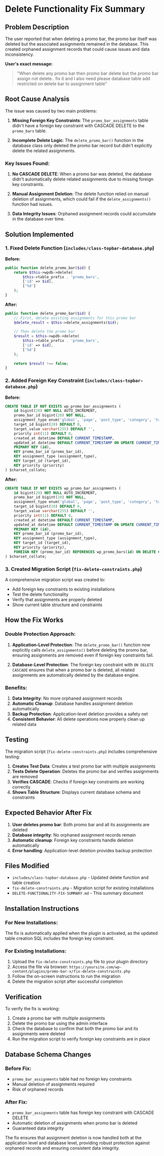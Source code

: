 # Delete Functionality Fix Summary

## Problem Description
The user reported that when deleting a promo bar, the promo bar itself was deleted but the associated assignments remained in the database. This created orphaned assignment records that could cause issues and data inconsistency.

**User's exact message:**
> "When delete any promo bar then promo bar delete but the promo bar assign not delete.. fix it and I also need please database table add restricted on delete bar to assignment table"

## Root Cause Analysis
The issue was caused by two main problems:

1. **Missing Foreign Key Constraints**: The `promo_bar_assignments` table didn't have a foreign key constraint with CASCADE DELETE to the `promo_bars` table.

2. **Incomplete Delete Logic**: The `delete_promo_bar()` function in the database class only deleted the promo bar record but didn't explicitly delete the related assignments.

### Key Issues Found:

1. **No CASCADE DELETE**: When a promo bar was deleted, the database didn't automatically delete related assignments due to missing foreign key constraints.

2. **Manual Assignment Deletion**: The delete function relied on manual deletion of assignments, which could fail if the `delete_assignments()` function had issues.

3. **Data Integrity Issues**: Orphaned assignment records could accumulate in the database over time.

## Solution Implemented

### 1. Fixed Delete Function (`includes/class-topbar-database.php`)

**Before:**
```php
public function delete_promo_bar($id) {
    return $this->wpdb->delete(
        $this->table_prefix . 'promo_bars',
        ['id' => $id],
        ['%d']
    );
}
```

**After:**
```php
public function delete_promo_bar($id) {
    // First, delete existing assignments for this promo bar
    $delete_result = $this->delete_assignments($id);
    
    // Then delete the promo bar
    $result = $this->wpdb->delete(
        $this->table_prefix . 'promo_bars',
        ['id' => $id],
        ['%d']
    );
    
    return $result !== false;
}
```

### 2. Added Foreign Key Constraint (`includes/class-topbar-database.php`)

**Before:**
```sql
CREATE TABLE IF NOT EXISTS wp_promo_bar_assignments (
    id bigint(20) NOT NULL AUTO_INCREMENT,
    promo_bar_id bigint(20) NOT NULL,
    assignment_type enum('global', 'page', 'post_type', 'category', 'tag', 'custom') NOT NULL,
    target_id bigint(20) DEFAULT 0,
    target_value varchar(255) DEFAULT '',
    priority int(11) DEFAULT 0,
    created_at datetime DEFAULT CURRENT_TIMESTAMP,
    updated_at datetime DEFAULT CURRENT_TIMESTAMP ON UPDATE CURRENT_TIMESTAMP,
    PRIMARY KEY (id),
    KEY promo_bar_id (promo_bar_id),
    KEY assignment_type (assignment_type),
    KEY target_id (target_id),
    KEY priority (priority)
) $charset_collate;
```

**After:**
```sql
CREATE TABLE IF NOT EXISTS wp_promo_bar_assignments (
    id bigint(20) NOT NULL AUTO_INCREMENT,
    promo_bar_id bigint(20) NOT NULL,
    assignment_type enum('global', 'page', 'post_type', 'category', 'tag', 'custom') NOT NULL,
    target_id bigint(20) DEFAULT 0,
    target_value varchar(255) DEFAULT '',
    priority int(11) DEFAULT 0,
    created_at datetime DEFAULT CURRENT_TIMESTAMP,
    updated_at datetime DEFAULT CURRENT_TIMESTAMP ON UPDATE CURRENT_TIMESTAMP,
    PRIMARY KEY (id),
    KEY promo_bar_id (promo_bar_id),
    KEY assignment_type (assignment_type),
    KEY target_id (target_id),
    KEY priority (priority),
    FOREIGN KEY (promo_bar_id) REFERENCES wp_promo_bars(id) ON DELETE CASCADE
) $charset_collate;
```

### 3. Created Migration Script (`fix-delete-constraints.php`)

A comprehensive migration script was created to:
- Add foreign key constraints to existing installations
- Test the delete functionality
- Verify that assignments are properly deleted
- Show current table structure and constraints

## How the Fix Works

### Double Protection Approach:

1. **Application-Level Protection**: The `delete_promo_bar()` function now explicitly calls `delete_assignments()` before deleting the promo bar, ensuring assignments are removed even if foreign key constraints fail.

2. **Database-Level Protection**: The foreign key constraint with `ON DELETE CASCADE` ensures that when a promo bar is deleted, all related assignments are automatically deleted by the database engine.

### Benefits:

1. **Data Integrity**: No more orphaned assignment records
2. **Automatic Cleanup**: Database handles assignment deletion automatically
3. **Backup Protection**: Application-level deletion provides a safety net
4. **Consistent Behavior**: All delete operations now properly clean up related data

## Testing

The migration script (`fix-delete-constraints.php`) includes comprehensive testing:

1. **Creates Test Data**: Creates a test promo bar with multiple assignments
2. **Tests Delete Operation**: Deletes the promo bar and verifies assignments are removed
3. **Verifies CASCADE**: Checks if foreign key constraints are working correctly
4. **Shows Table Structure**: Displays current database schema and constraints

## Expected Behavior After Fix

1. **User deletes promo bar**: Both promo bar and all its assignments are deleted
2. **Database integrity**: No orphaned assignment records remain
3. **Automatic cleanup**: Foreign key constraints handle deletion automatically
4. **Error handling**: Application-level deletion provides backup protection

## Files Modified

- `includes/class-topbar-database.php` - Updated delete function and table creation
- `fix-delete-constraints.php` - Migration script for existing installations
- `DELETE-FUNCTIONALITY-FIX-SUMMARY.md` - This summary document

## Installation Instructions

### For New Installations:
The fix is automatically applied when the plugin is activated, as the updated table creation SQL includes the foreign key constraint.

### For Existing Installations:
1. Upload the `fix-delete-constraints.php` file to your plugin directory
2. Access the file via browser: `https://yoursite.com/wp-content/plugins/promo-bar-x/fix-delete-constraints.php`
3. Follow the on-screen instructions to run the migration
4. Delete the migration script after successful completion

## Verification

To verify the fix is working:

1. Create a promo bar with multiple assignments
2. Delete the promo bar using the admin interface
3. Check the database to confirm that both the promo bar and its assignments were deleted
4. Run the migration script to verify foreign key constraints are in place

## Database Schema Changes

### Before Fix:
- `promo_bar_assignments` table had no foreign key constraints
- Manual deletion of assignments required
- Risk of orphaned records

### After Fix:
- `promo_bar_assignments` table has foreign key constraint with CASCADE DELETE
- Automatic deletion of assignments when promo bar is deleted
- Guaranteed data integrity

The fix ensures that assignment deletion is now handled both at the application level and database level, providing robust protection against orphaned records and ensuring consistent data integrity.
